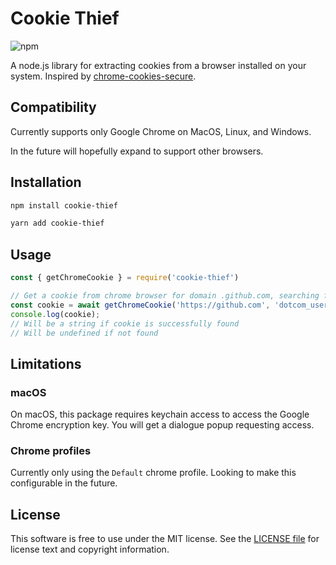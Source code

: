 # Cookie Thief
![npm](https://img.shields.io/npm/v/cookie-thief)

A node.js library for extracting cookies from a browser installed on your system. 
Inspired by [chrome-cookies-secure](https://github.com/bertrandom/chrome-cookies-secure).

## Compatibility

Currently supports only Google Chrome on MacOS, Linux, and Windows.

In the future will hopefully expand to support other browsers.

## Installation
```bash
npm install cookie-thief
```
```bash
yarn add cookie-thief
```

## Usage

```javascript
const { getChromeCookie } = require('cookie-thief')

// Get a cookie from chrome browser for domain .github.com, searching for cookie named 'dotcom_user'
const cookie = await getChromeCookie('https://github.com', 'dotcom_user');
console.log(cookie);
// Will be a string if cookie is successfully found
// Will be undefined if not found
```

## Limitations

### macOS
On macOS, this package requires keychain access to access the Google Chrome encryption key. You will get a dialogue popup requesting access.

### Chrome profiles
Currently only using the `Default` chrome profile. Looking to make this configurable in the future.

## License
This software is free to use under the MIT license. See the [LICENSE file](https://github.com/kalininator/cookie-thief/blob/master/LICENSE.md) for license text and copyright information.
